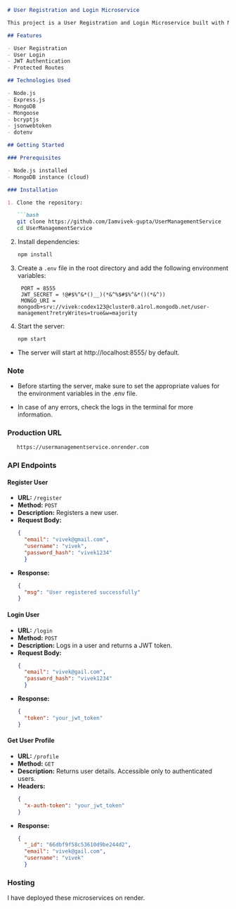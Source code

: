 ```markdown
# User Registration and Login Microservice

This project is a User Registration and Login Microservice built with Node.js (Express.js) and MongoDB. It follows RESTful principles and can be hosted on any platform like AWS, Firebase, Vercel, Supabase, etc.

## Features

- User Registration
- User Login
- JWT Authentication
- Protected Routes

## Technologies Used

- Node.js
- Express.js
- MongoDB
- Mongoose
- bcryptjs
- jsonwebtoken
- dotenv

## Getting Started

### Prerequisites

- Node.js installed
- MongoDB instance (cloud)

### Installation

1. Clone the repository:

   ```bash
   git clone https://github.com/Iamvivek-gupta/UserManagementService
   cd UserManagementService
   ```

2. Install dependencies:

   ```bash
   npm install
   ```

3. Create a `.env` file in the root directory and add the following environment variables:

   ```env
    PORT = 8555
    JWT_SECRET = !@#$%^&*()__)(*&^%$#$%^&*()(*&^))
    MONGO_URI = mongodb+srv://vivek:codex123@cluster0.a1rol.mongodb.net/user-management?retryWrites=true&w=majority
   ```

4. Start the server:

   ```bash
   npm start
   ```

 - The server will start at http://localhost:8555/ by default.

### Note
- Before starting the server, make sure to set the appropriate values for the environment variables in the .env file.

- In case of any errors, check the logs in the terminal for more information. 


### Production URL

```bash
   https://usermanagementservice.onrender.com
   ```


  

### API Endpoints

#### Register User

- **URL:** `/register`
- **Method:** `POST`
- **Description:** Registers a new user.
- **Request Body:**
  ```json
  {
    "email": "vivek@gmail.com",
    "username": "vivek",
    "password_hash": "vivek1234"
    }
  ```
- **Response:**
  ```json
  {
    "msg": "User registered successfully"
  }
  ```

#### Login User

- **URL:** `/login`
- **Method:** `POST`
- **Description:** Logs in a user and returns a JWT token.
- **Request Body:**
  ```json
  {
    "email": "vivek@gail.com",
    "password_hash": "vivek1234"
    }
  ```
- **Response:**
  ```json
  {
    "token": "your_jwt_token"
  }
  ```

#### Get User Profile

- **URL:** `/profile`
- **Method:** `GET`
- **Description:** Returns user details. Accessible only to authenticated users.
- **Headers:**
  ```json
  {
    "x-auth-token": "your_jwt_token"
  }
  ```
- **Response:**
  ```json
  {
    "_id": "66dbf9f58c53610d9be244d2",
    "email": "vivek@gail.com",
    "username": "vivek"
    }
  ```

### Hosting

I have deployed these microservices on render.

